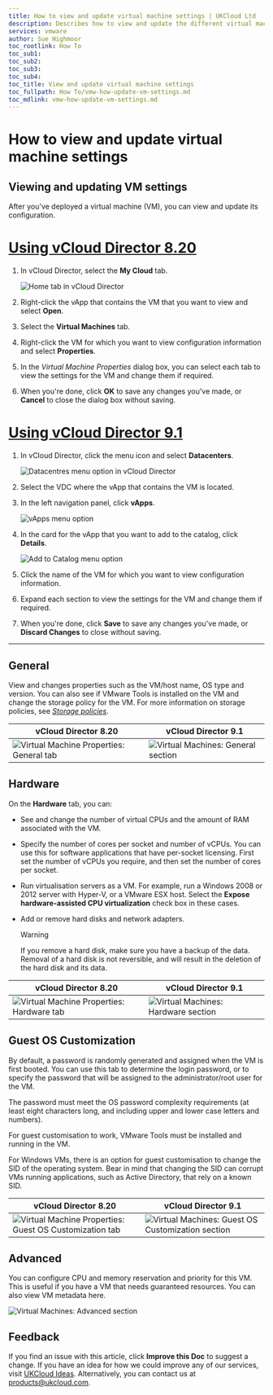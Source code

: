 ```yaml
---
title: How to view and update virtual machine settings | UKCloud Ltd
description: Describes how to view and update the different virtual machine (VM) settings in vCloud Director
services: vmware
author: Sue Highmoor
toc_rootlink: How To
toc_sub1: 
toc_sub2:
toc_sub3:
toc_sub4:
toc_title: View and update virtual machine settings
toc_fullpath: How To/vmw-how-update-vm-settings.md
toc_mdlink: vmw-how-update-vm-settings.md
---
```


# How to view and update virtual machine settings

## Viewing and updating VM settings

After you've deployed a virtual machine (VM), you can view and update its configuration.

# [Using vCloud Director 8.20](#tab/tabid-1)

1. In vCloud Director, select the **My Cloud** tab.

    ![Home tab in vCloud Director](images/vmw-vcd-tab-my-cloud.png)

2. Right-click the vApp that contains the VM that you want to view and select **Open**.

3. Select the **Virtual Machines** tab.

4. Right-click the VM for which you want to view configuration information and select **Properties**.

5. In the *Virtual Machine Properties* dialog box, you can select each tab to view the settings for the VM and change them if required.

6. When you're done, click **OK** to save any changes you've made, or **Cancel** to close the dialog box without saving.

# [Using vCloud Director 9.1](#tab/tabid-2)

1. In vCloud Director, click the menu icon and select **Datacenters**.

    ![Datacentres menu option in vCloud Director](images/vmw-vcd91-mnu-dcs.png)

2. Select the VDC where the vApp that contains the VM is located.

3. In the left navigation panel, click **vApps**.

    ![vApps menu option](images/vmw-vcd91-tab-vapps.png)

4. In the card for the vApp that you want to add to the catalog, click **Details**.

    ![Add to Catalog menu option](images/vmw-vcd91-mnu-vapp-details.png)

5. Click the name of the VM for which you want to view configuration information.

6. Expand each section to view the settings for the VM and change them if required.

7. When you're done, click **Save** to save any changes you've made, or **Discard Changes** to close without saving.

***

## General

View and changes properties such as the VM/host name, OS type and version. You can also see if VMware Tools is installed on the VM and change the storage policy for the VM. For more information on storage policies, see [*Storage policies*](vmw-ref-storage-policies.md).

vCloud Director 8.20 | vCloud Director 9.1
---------------------|--------------------
![Virtual Machine Properties: General tab](images/vmw-vcd-vm-settings-general.png) | ![Virtual Machines: General section](images/vmw-vcd91-vm-general.png)

## Hardware

On the **Hardware** tab, you can:

- See and change the number of virtual CPUs and the amount of RAM associated with the VM.

- Specify the number of cores per socket and number of vCPUs. You can use this for software applications that have per-socket licensing. First set the number of vCPUs you require, and then set the number of cores per socket.

- Run virtualisation servers as a VM. For example, run a Windows 2008 or 2012 server with Hyper-V, or a VMware ESX host. Select the **Expose hardware-assisted CPU virtualization** check box in these cases.

- Add or remove hard disks and network adapters.

    > [!WARNING]
    > If you remove a hard disk, make sure you have a backup of the data. Removal of a hard disk is not reversible, and will result in the deletion of the hard disk and its data.

vCloud Director 8.20 | vCloud Director 9.1
---------------------|--------------------
![Virtual Machine Properties: Hardware tab](images/vmw-vcd-vm-settings-hardware.png) | ![Virtual Machines: Hardware section](images/vmw-vcd91-vm-hardware.png)

## Guest OS Customization

By default, a password is randomly generated and assigned when the VM is first booted. You can use this tab to determine the login password, or to specify the password that will be assigned to the administrator/root user for the VM.

The password must meet the OS password complexity requirements (at least eight characters long, and including upper and lower case letters and numbers).

For guest customisation to work, VMware Tools must be installed and running in the VM.

For Windows VMs, there is an option for guest customisation to change the SID of the operating system. Bear in mind that changing the SID can corrupt VMs running applications, such as Active Directory, that rely on a known SID.

vCloud Director 8.20 | vCloud Director 9.1
---------------------|--------------------
![Virtual Machine Properties: Guest OS Customization tab](images/vmw-vcd-vm-settings-guestos-cust.png) | ![Virtual Machines: Guest OS Customization section](images/vmw-vcd91-vm-guestos.png)

## Advanced

You can configure CPU and memory reservation and priority for this VM. This is useful if you have a VM that needs guaranteed resources. You can also view VM metadata here.

![Virtual Machines: Advanced section](images/vmw-vcd91-vm-advanced.png)

## Feedback

If you find an issue with this article, click **Improve this Doc** to suggest a change. If you have an idea for how we could improve any of our services, visit [UKCloud Ideas](https://ideas.ukcloud.com). Alternatively, you can contact us at <products@ukcloud.com>.